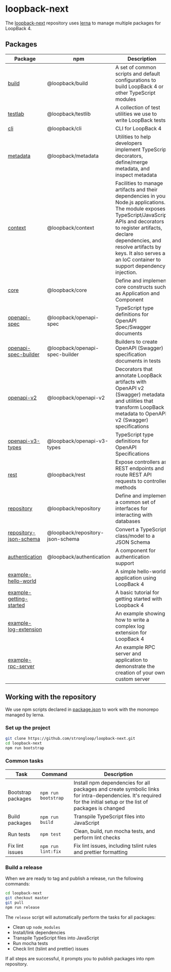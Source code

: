 # loopback-next

The [loopback-next](https://github.com/strongloop/loopback-next) repository uses
[lerna](https://lernajs.io/) to manage multiple packages for LoopBack 4.

## Packages

| Package                                                   | npm                           | Description               |
|-----------------------------------------------------------|-------------------------------|---------------------------|
|[build](packages/build)                                    |@loopback/build                 | A set of common scripts and default configurations to build LoopBack 4 or other TypeScript modules |
|[testlab](packages/testlab)                                |@loopback/testlib               | A collection of test utilities we use to write LoopBack tests |
|[cli](packages/cli)                                        |@loopback/cli                   | CLI for LoopBack 4            |
|[metadata](packages/metadata)                              |@loopback/metadata              | Utilities to help developers implement TypeScript decorators, define/merge metadata, and inspect metadata |
|[context](packages/context)                                |@loopback/context               | Facilities to manage artifacts and their dependencies in your Node.js applications. The module exposes TypeScript/JavaScript APIs and decorators to register artifacts, declare dependencies, and resolve artifacts by keys. It also serves as an IoC container to support dependency injection. |
|[core](packages/core)                                      |@loopback/core                  | Define and implement core constructs such as Application and Component |
|[openapi-spec](packages/openapi-spec)                      |@loopback/openapi-spec          | TypeScript type definitions for OpenAPI Spec/Swagger documents |
|[openapi-spec-builder](packages/openapi-spec-builder)      |@loopback/openapi-spec-builder  | Builders to create OpenAPI (Swagger) specification documents in tests |
|[openapi-v2](packages/openapi-v2)                          |@loopback/openapi-v2            | Decorators that annotate LoopBack artifacts with OpenAPI v2 (Swagger) metadata and utilities that transform LoopBack metadata to OpenAPI v2 (Swagger) specifications|
|[openapi-v3-types](packages/openapi-v3-types)              |@loopback/openapi-v3-types      | TypeScript type definitions for OpenAPI Specifications |
|[rest](packages/rest)                                      |@loopback/rest                  | Expose controllers as  REST endpoints and route REST API requests to controller methods |
|[repository](packages/repository)                          |@loopback/repository            | Define and implement a common set of interfaces for interacting with databases|
|[repository-json-schema](packages/repository-json-schema)  |@loopback/repository-json-schema| Convert a TypeScript class/model to a JSON Schema |
|[authentication](packages/authentication)                  |@loopback/authentication        | A component for authentication support |
|[example-hello-world](packages/example-hello-world)        |                                | A simple hello-world application using LoopBack 4 |
|[example-getting-started](packages/example-getting-started)|                                | A basic tutorial for getting started with Loopback 4 |
|[example-log-extension](packages/example-log-extension)    |                                | An example showing how to write a complex log extension for LoopBack 4 |
|[example-rpc-server](packages/example-rpc-server)          |                                | An example RPC server and application to demonstrate the creation of your own custom server |

## Working with the repository

We use npm scripts declared in [package.json](package.json) to work with the
monorepo managed by lerna.

### Set up the project
```sh
git clone https://github.com/strongloop/loopback-next.git
cd loopback-next
npm run bootstrap
```

### Common tasks

| Task             | Command               | Description |
|------------------|-----------------------|-------------|
|Bootstrap packages|`npm run bootstrap`    |Install npm dependencies for all packages and create symbolic links for intra-dependencies. It's required for the initial setup or the list of packages is changed |
|Build packages    |`npm run build`        |Transpile TypeScript files into JavaScript |
|Run tests         |`npm test`             |Clean, build, run mocha tests, and perform lint checks |
|Fix lint issues   |`npm run lint:fix`     |Fix lint issues, including tslint rules and prettier formatting |

### Build a release

When we are ready to tag and publish a release, run the following commands:
```sh
cd loopback-next
git checkout master
git pull
npm run release
```

The `release` script will automatically perform the tasks for all packages:

- Clean up `node_modules`
- Install/link dependencies
- Transpile TypeScript files into JavaScript
- Run mocha tests
- Check lint (tslint and prettier) issues

If all steps are successful, it prompts you to publish packages into npm repository.
